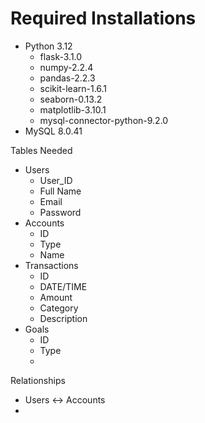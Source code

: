 # Required Installations
* Python 3.12
    * flask-3.1.0
    * numpy-2.2.4
    * pandas-2.2.3
    * scikit-learn-1.6.1
    * seaborn-0.13.2
    * matplotlib-3.10.1
    * mysql-connector-python-9.2.0
* MySQL 8.0.41
    
    
    
Tables Needed
* Users
    * User_ID
    * Full Name
    * Email
    * Password
* Accounts
    * ID
    * Type
    * Name
* Transactions
    * ID
    * DATE/TIME
    * Amount
    * Category
    * Description
* Goals
    * ID
    * Type
    * 

Relationships
* Users <-> Accounts
* 
    